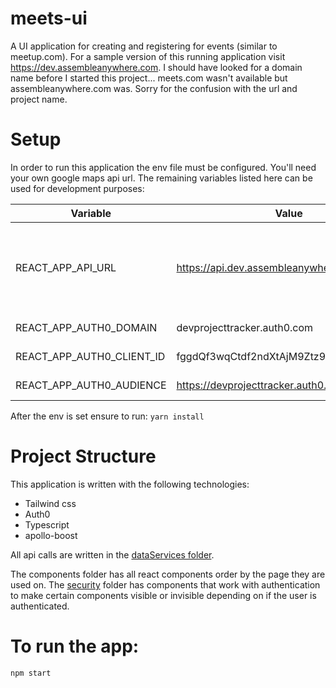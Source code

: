 # meets-ui
A UI application for creating and registering for events (similar to meetup.com). For a sample version of this running application visit https://dev.assembleanywhere.com. I should have looked for a domain name before I started this project... meets.com wasn't available but assembleanywhere.com was. Sorry for the confusion with the url and project name.

# Setup
In order to run this application the env file must be configured. You'll need your own google maps api url. The remaining variables listed here can be used for development purposes:
 
| Variable | Value | Description |
| ----------- | ----------- | ----------- |
|REACT_APP_API_URL | https://api.dev.assembleanywhere.com/graphql | [Running development environment for API associated to this project.](https://github.com/mohanwer/meets-api)|
|REACT_APP_AUTH0_DOMAIN	| devprojecttracker.auth0.com | Auth0 domain |
|REACT_APP_AUTH0_CLIENT_ID | fggdQf3wqCtdf2ndXtAjM9Ztz9emd6Rg | Auth0 ClientId |
|REACT_APP_AUTH0_AUDIENCE |	https://devprojecttracker.auth0.com/api/v2/ | Auth0 Audience |

After the env is set ensure to run:
`yarn install`

# Project Structure
This application is written with the following technologies:
- Tailwind css
- Auth0
- Typescript
- apollo-boost

All api calls are written in the [dataServices folder](https://github.com/mohanwer/meets-ui).

The components folder has all react components order by the page they are used on. The [security](https://github.com/mohanwer/meets-ui/tree/master/src/components/Security) folder has components that work with authentication to make certain components visible or invisible depending on if the user is authenticated.


# To run the app:
`npm start`
